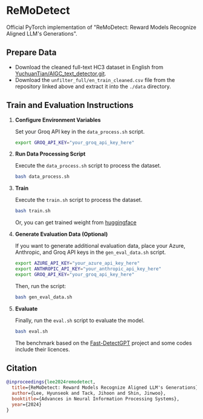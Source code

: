 # ReMoDetect

Official PyTorch implementation of "ReMoDetect: Reward Models Recognize Aligned LLM's Generations".

## Prepare Data

- Download the cleaned full-text HC3 dataset in English from [YuchuanTian/AIGC_text_detector.git](https://github.com/YuchuanTian/AIGC_text_detector.git).
- Download the `unfilter_full/en_train_cleaned.csv` file from the repository linked above and extract it into the `./data` directory.

## Train and Evaluation Instructions

1. **Configure Environment Variables**

   Set your Groq API key in the `data_process.sh` script.

   ```bash
   export GROQ_API_KEY="your_groq_api_key_here"
   ```

2. **Run Data Processing Script**

   Execute the `data_process.sh` script to process the dataset.

   ```bash
   bash data_process.sh
   ```

3. **Train**

   Execute the `train.sh` script to process the dataset.

   ```bash
   bash train.sh
   ```

   Or, you can get trained weight from [huggingface](https://huggingface.co/hyunseoki/ReMoDetect-deberta)

4. **Generate Evaluation Data (Optional)**

   If you want to generate additional evaluation data, place your Azure, Anthropic, and Groq API keys in the `gen_eval_data.sh` script.

   ```bash
   export AZURE_API_KEY="your_azure_api_key_here"
   export ANTHROPIC_API_KEY="your_anthropic_api_key_here"
   export GROQ_API_KEY="your_groq_api_key_here"
   ```

   Then, run the script:

   ```bash
   bash gen_eval_data.sh
   ```

5. **Evaluate**

   Finally, run the `eval.sh` script to evaluate the model.

   ```bash
   bash eval.sh
   ```

    The benchmark based on the [Fast-DetectGPT](https://github.com/baoguangsheng/fast-detect-gpt.git) project and some codes include their licences. 
<!-- ## Machine Specifications

- **CPU:** Intel(R) Xeon(R) Gold 6426Y CPU @ 2.50GHz
- **GPU:** NVIDIA A6000 48GB -->


## Citation
```bibtex
@inproceedings{lee2024remodetect,
  title={ReMoDetect: Reward Models Recognize Aligned LLM's Generations},
  author={Lee, Hyunseok and Tack, Jihoon and Shin, Jinwoo},
  booktitle={Advances in Neural Information Processing Systems},
  year={2024}
}
```
